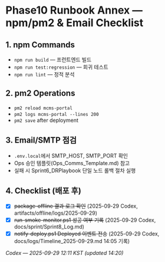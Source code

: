 # Phase10 Runbook Annex — npm/pm2 & Email Checklist

## 1. npm Commands
- `npm run build` — 프런트엔드 빌드
- `npm run test:regression` — 회귀 테스트
- `npm run lint` — 정적 분석

## 2. pm2 Operations
- `pm2 reload mcms-portal`
- `pm2 logs mcms-portal --lines 200`
- `pm2 save` after deployment

## 3. Email/SMTP 점검
- `.env.local`에서 SMTP_HOST, SMTP_PORT 확인
- Ops 승인 템플릿(Ops_Comms_Template.md) 참고
- 실패 시 Sprint6_DRPlaybook 단일 노드 롤백 절차 실행

## 4. Checklist (배포 후)
- [x] ~~package-offline 결과 로그 확인~~ (2025-09-29 Codex, artifacts/offline/logs/2025-09-29)
- [x] ~~run-smoke-monitor.ps1 성공 여부 기록~~ (2025-09-29 Codex, docs/sprint/Sprint8_Log.md)
- [x] ~~notify-deploy.ps1 Deployed 이벤트 전송~~ (2025-09-29 Codex, docs/logs/Timeline_2025-09-29.md 14:05 기록)

*Codex — 2025-09-29 12:11 KST (updated 14:20)*
